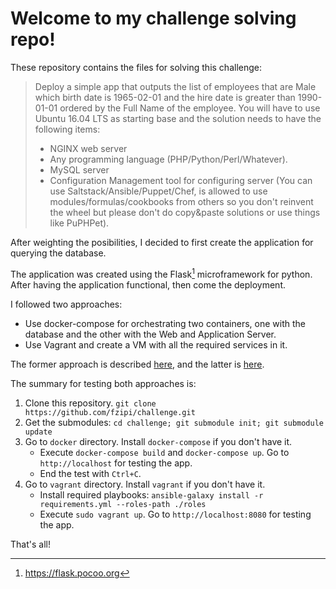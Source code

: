 # Welcome to my challenge solving repo!

These repository contains the files for solving this challenge:

> Deploy a simple app that outputs the list of employees that are Male which birth date is 1965-02-01 and the hire date is greater than 1990-01-01 ordered by the Full Name of the employee.
>  You will have to use Ubuntu 16.04 LTS as starting base and the solution needs to have the following items:
>
>  - NGINX web server
>  - Any programming language (PHP/Python/Perl/Whatever).
>  - MySQL server
>  - Configuration Management tool for configuring server (You can use Saltstack/Ansible/Puppet/Chef, is allowed to use modules/formulas/cookbooks from others so you don't reinvent the wheel but please don't do copy&paste solutions or use things like PuPHPet).

After weighting the posibilities, I decided to first create the application for querying the database.

The application was created using the Flask[^1] microframework for python. After having the application functional, then come the deployment.

I followed two approaches:

 - Use docker-compose for orchestrating two containers, one with the database and the other with the Web and Application Server.
 - Use Vagrant and create a VM with all the required services in it.

The former approach is described [here](docker/README.md), and the latter is [here](vagrant/README.md).

The summary for testing both approaches is:

1. Clone this repository. `git clone https://github.com/fzipi/challenge.git`
2. Get the submodules: `cd challenge; git submodule init; git submodule update`
3. Go to `docker` directory. Install `docker-compose` if you don't have it.
   - Execute `docker-compose build` and `docker-compose up`. Go to `http://localhost` for testing the app.
   - End the test with `Ctrl+C`.
4. Go to `vagrant` directory. Install `vagrant` if you don't have it. 
   - Install required playbooks: `ansible-galaxy install -r requirements.yml --roles-path ./roles`
   - Execute `sudo vagrant up`. Go to `http://localhost:8080` for testing the app.

That's all!

[^1]: https://flask.pocoo.org
